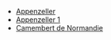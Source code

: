 - [Appenzeller](./Appenzeller.md)
- [Appenzeller 1](./Appenzeller%201.md)
- [Camembert de Normandie](./Camembert%20de%20Normandie.md)

